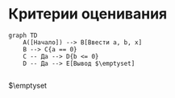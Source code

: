 # Критерии оценивания

```mermaid
graph TD
    A([Начало]) --> B[Ввести a, b, x]
    B --> C{a == 0}
    C -- Да --> D{b <= 0}
    D -- Да --> E[Вывод $\emptyset]
    
```

$\emptyset